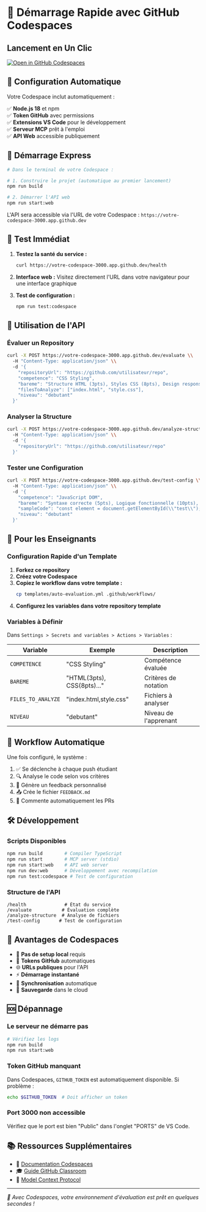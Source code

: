 # 🚀 Démarrage Rapide avec GitHub Codespaces

## Lancement en Un Clic

[![Open in GitHub Codespaces](https://github.com/codespaces/badge.svg)](https://codespaces.new/votre-username/ia-workflow)

## 🔧 Configuration Automatique

Votre Codespace inclut automatiquement :

✅ **Node.js 18** et npm  
✅ **Token GitHub** avec permissions  
✅ **Extensions VS Code** pour le développement  
✅ **Serveur MCP** prêt à l'emploi  
✅ **API Web** accessible publiquement  

## 🚀 Démarrage Express

```bash
# Dans le terminal de votre Codespace :

# 1. Construire le projet (automatique au premier lancement)
npm run build

# 2. Démarrer l'API web
npm run start:web
```

L'API sera accessible via l'URL de votre Codespace : `https://votre-codespace-3000.app.github.dev`

## 🧪 Test Immédiat

1. **Testez la santé du service :**
   ```bash
   curl https://votre-codespace-3000.app.github.dev/health
   ```

2. **Interface web :**
   Visitez directement l'URL dans votre navigateur pour une interface graphique

3. **Test de configuration :**
   ```bash
   npm run test:codespace
   ```

## 📡 Utilisation de l'API

### Évaluer un Repository

```bash
curl -X POST https://votre-codespace-3000.app.github.dev/evaluate \\
  -H "Content-Type: application/json" \\
  -d '{
    "repositoryUrl": "https://github.com/utilisateur/repo",
    "competence": "CSS Styling",
    "bareme": "Structure HTML (3pts), Styles CSS (8pts), Design responsive (4pts), Bonnes pratiques (3pts), Créativité (2pts)",
    "filesToAnalyze": ["index.html", "style.css"],
    "niveau": "debutant"
  }'
```

### Analyser la Structure

```bash
curl -X POST https://votre-codespace-3000.app.github.dev/analyze-structure \\
  -H "Content-Type: application/json" \\
  -d '{
    "repositoryUrl": "https://github.com/utilisateur/repo"
  }'
```

### Tester une Configuration

```bash
curl -X POST https://votre-codespace-3000.app.github.dev/test-config \\
  -H "Content-Type: application/json" \\
  -d '{
    "competence": "JavaScript DOM",
    "bareme": "Syntaxe correcte (5pts), Logique fonctionnelle (10pts), Bonnes pratiques (5pts)",
    "sampleCode": "const element = document.getElementById(\\"test\\"); element.style.color = \\"blue\\";",
    "niveau": "debutant"
  }'
```

## 🎯 Pour les Enseignants

### Configuration Rapide d'un Template

1. **Forkez ce repository**
2. **Créez votre Codespace**
3. **Copiez le workflow dans votre template :**
   ```bash
   cp templates/auto-evaluation.yml .github/workflows/
   ```
4. **Configurez les variables dans votre repository template**

### Variables à Définir

Dans `Settings > Secrets and variables > Actions > Variables` :

| Variable | Exemple | Description |
|----------|---------|-------------|
| `COMPETENCE` | "CSS Styling" | Compétence évaluée |
| `BAREME` | "HTML(3pts), CSS(8pts)..." | Critères de notation |
| `FILES_TO_ANALYZE` | "index.html,style.css" | Fichiers à analyser |
| `NIVEAU` | "debutant" | Niveau de l'apprenant |

## 🔄 Workflow Automatique

Une fois configuré, le système :

1. ✅ Se déclenche à chaque push étudiant
2. 🔍 Analyse le code selon vos critères
3. 📝 Génère un feedback personnalisé
4. 📤 Crée le fichier `FEEDBACK.md`
5. 💬 Commente automatiquement les PRs

## 🛠️ Développement

### Scripts Disponibles

```bash
npm run build        # Compiler TypeScript
npm run start        # MCP server (stdio)
npm run start:web    # API web server
npm run dev:web      # Développement avec recompilation
npm run test:codespace # Test de configuration
```

### Structure de l'API

```
/health              # État du service
/evaluate           # Évaluation complète
/analyze-structure  # Analyse de fichiers
/test-config       # Test de configuration
```

## 🎉 Avantages de Codespaces

- 🚫 **Pas de setup local** requis
- 🔑 **Tokens GitHub** automatiques
- 🌐 **URLs publiques** pour l'API
- ⚡ **Démarrage instantané**
- 🔄 **Synchronisation** automatique
- 💾 **Sauvegarde** dans le cloud

## 🆘 Dépannage

### Le serveur ne démarre pas
```bash
# Vérifiez les logs
npm run build
npm run start:web
```

### Token GitHub manquant
Dans Codespaces, `GITHUB_TOKEN` est automatiquement disponible. Si problème :
```bash
echo $GITHUB_TOKEN  # Doit afficher un token
```

### Port 3000 non accessible
Vérifiez que le port est bien "Public" dans l'onglet "PORTS" de VS Code.

## 📚 Ressources Supplémentaires

- 📖 [Documentation Codespaces](https://docs.github.com/codespaces)
- 🎓 [Guide GitHub Classroom](https://classroom.github.com/help)
- 🤖 [Model Context Protocol](https://modelcontextprotocol.io/)

---

*🌟 Avec Codespaces, votre environnement d'évaluation est prêt en quelques secondes !*
